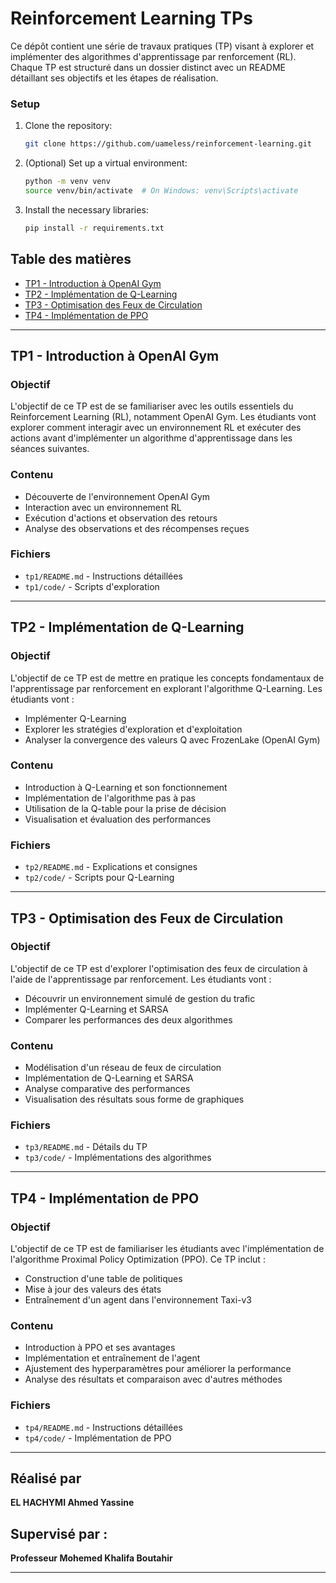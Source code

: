 # Reinforcement Learning TPs

Ce dépôt contient une série de travaux pratiques (TP) visant à explorer et implémenter des algorithmes d'apprentissage par renforcement (RL). Chaque TP est structuré dans un dossier distinct avec un README détaillant ses objectifs et les étapes de réalisation.

### Setup
1. Clone the repository:
   ```bash
   git clone https://github.com/uameless/reinforcement-learning.git
   ```
2. (Optional) Set up a virtual environment:
   ```bash
   python -m venv venv
   source venv/bin/activate  # On Windows: venv\Scripts\activate
   ```
3. Install the necessary libraries:
   ```bash
   pip install -r requirements.txt
   ```
   
## Table des matières
- [TP1 - Introduction à OpenAI Gym](#tp1---introduction-à-openai-gym)
- [TP2 - Implémentation de Q-Learning](#tp2---implémentation-de-q-learning)
- [TP3 - Optimisation des Feux de Circulation](#tp3---optimisation-des-feux-de-circulation)
- [TP4 - Implémentation de PPO](#tp4---implémentation-de-ppo)

---

## TP1 - Introduction à OpenAI Gym

### Objectif
L'objectif de ce TP est de se familiariser avec les outils essentiels du Reinforcement Learning (RL), notamment OpenAI Gym. Les étudiants vont explorer comment interagir avec un environnement RL et exécuter des actions avant d'implémenter un algorithme d'apprentissage dans les séances suivantes.

### Contenu
- Découverte de l'environnement OpenAI Gym
- Interaction avec un environnement RL
- Exécution d'actions et observation des retours
- Analyse des observations et des récompenses reçues

### Fichiers
- `tp1/README.md` - Instructions détaillées
- `tp1/code/` - Scripts d'exploration

---

## TP2 - Implémentation de Q-Learning

### Objectif
L'objectif de ce TP est de mettre en pratique les concepts fondamentaux de l'apprentissage par renforcement en explorant l'algorithme Q-Learning. Les étudiants vont :
- Implémenter Q-Learning
- Explorer les stratégies d'exploration et d'exploitation
- Analyser la convergence des valeurs Q avec FrozenLake (OpenAI Gym)

### Contenu
- Introduction à Q-Learning et son fonctionnement
- Implémentation de l'algorithme pas à pas
- Utilisation de la Q-table pour la prise de décision
- Visualisation et évaluation des performances

### Fichiers
- `tp2/README.md` - Explications et consignes
- `tp2/code/` - Scripts pour Q-Learning

---

## TP3 - Optimisation des Feux de Circulation

### Objectif
L'objectif de ce TP est d'explorer l'optimisation des feux de circulation à l'aide de l'apprentissage par renforcement. Les étudiants vont :
- Découvrir un environnement simulé de gestion du trafic
- Implémenter Q-Learning et SARSA
- Comparer les performances des deux algorithmes

### Contenu
- Modélisation d'un réseau de feux de circulation
- Implémentation de Q-Learning et SARSA
- Analyse comparative des performances
- Visualisation des résultats sous forme de graphiques

### Fichiers
- `tp3/README.md` - Détails du TP
- `tp3/code/` - Implémentations des algorithmes

---

## TP4 - Implémentation de PPO

### Objectif
L'objectif de ce TP est de familiariser les étudiants avec l'implémentation de l'algorithme Proximal Policy Optimization (PPO). Ce TP inclut :
- Construction d'une table de politiques
- Mise à jour des valeurs des états
- Entraînement d'un agent dans l'environnement Taxi-v3

### Contenu
- Introduction à PPO et ses avantages
- Implémentation et entraînement de l'agent
- Ajustement des hyperparamètres pour améliorer la performance
- Analyse des résultats et comparaison avec d'autres méthodes

### Fichiers
- `tp4/README.md` - Instructions détaillées
- `tp4/code/` - Implémentation de PPO

---

## Réalisé par
**EL HACHYMI Ahmed Yassine**

## Supervisé par :
**Professeur Mohemed Khalifa Boutahir**

---
